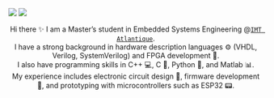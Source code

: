 [<img src="https://img.shields.io/badge/home%20page-WWW-white?&style=for-the-badge&logoColor=black" />](https://klisver-reyes.github.io/) 
[<img src="https://img.shields.io/badge/linkedin-%230077B5.svg?&style=for-the-badge&logo=linkedin&logoColor=white" />](https://www.linkedin.com/in/klisver-reyes-6340a1266/)

<p align="center">
Hi there ✨ I am a Master’s student in Embedded Systems Engineering @<code><a href="https://imt-atlantique.fr/">IMT Atlantique</a></code>.<br>
I have a strong background in hardware description languages ⚙️ (VHDL, Verilog, SystemVerilog) and FPGA development 🧠.<br>
I also have programming skills in C++ 💻, C 🔧, Python 🐍, and Matlab 📊.<br>
My experience includes electronic circuit design 🔌, firmware development 🧩, and prototyping with microcontrollers such as ESP32 📟.
</p>
